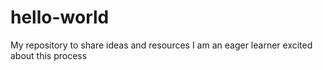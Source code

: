 # hello-world
My repository to share ideas and resources 
I am an eager learner excited about this process
